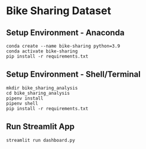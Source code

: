 # Bike Sharing Dataset

## Setup Environment - Anaconda
```
conda create --name bike-sharing python=3.9
conda activate bike-sharing
pip install -r requirements.txt
```

## Setup Environment - Shell/Terminal
```
mkdir bike_sharing_analysis
cd bike_sharing_analysis
pipenv install
pipenv shell
pip install -r requirements.txt
```

## Run Streamlit App
```
streamlit run dashboard.py
```

